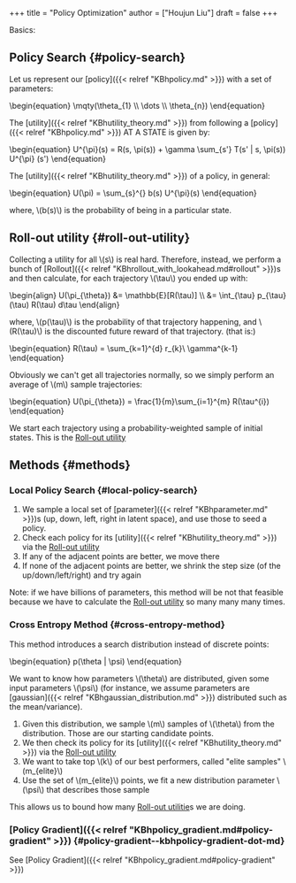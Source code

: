 +++
title = "Policy Optimization"
author = ["Houjun Liu"]
draft = false
+++

Basics:


## Policy Search {#policy-search}

Let us represent our [policy]({{< relref "KBhpolicy.md" >}}) with a set of parameters:

\begin{equation}
\mqty(\theta\_{1} \\\ \dots \\\ \theta\_{n})
\end{equation}

The [utility]({{< relref "KBhutility_theory.md" >}}) from following a [policy]({{< relref "KBhpolicy.md" >}}) AT A STATE is given by:

\begin{equation}
U^{\pi}(s) = R(s, \pi(s)) + \gamma \sum\_{s'} T(s' | s, \pi(s)) U^{\pi} (s')
\end{equation}

The [utility]({{< relref "KBhutility_theory.md" >}}) of a policy, in general:

\begin{equation}
U(\pi) = \sum\_{s}^{} b(s) U^{\pi}(s)
\end{equation}

where, \\(b(s)\\) is the probability of being in a particular state.


## Roll-out utility {#roll-out-utility}

Collecting a utility for all \\(s\\) is real hard. Therefore, instead, we perform a bunch of [Rollout]({{< relref "KBhrollout_with_lookahead.md#rollout" >}})s and then calculate, for each trajectory \\(\tau\\) you ended up with:

\begin{align}
U(\pi\_{\theta}) &= \mathbb{E}[R(\tau)]  \\\\
&= \int\_{\tau} p\_{\tau} (\tau) R(\tau) d\tau
\end{align}

where, \\(p(\tau)\\) is the probability of that trajectory happening, and \\(R(\tau)\\) is the discounted future reward of that trajectory. (that is:)

\begin{equation}
R(\tau) = \sum\_{k=1}^{d} r\_{k}\ \gamma^{k-1}
\end{equation}

Obviously we can't get all trajectories normally, so we simply perform an average of \\(m\\) sample trajectories:

\begin{equation}
U(\pi\_{\theta}) = \frac{1}{m}\sum\_{i=1}^{m} R(\tau^{i})
\end{equation}

We start each trajectory using a probability-weighted sample of initial states. This is the [Roll-out utility](#roll-out-utility)


## Methods {#methods}


### Local Policy Search {#local-policy-search}

1.  We sample a local set of [parameter]({{< relref "KBhparameter.md" >}})s (up, down, left, right in latent space), and use those to seed a policy.
2.  Check each policy for its [utility]({{< relref "KBhutility_theory.md" >}}) via the [Roll-out utility](#roll-out-utility)
3.  If any of the adjacent points are better, we move there
4.  If none of the adjacent points are better, we shrink the step size (of the up/down/left/right) and try again

Note: if we have billions of parameters, this method will be not that feasible because we have to calculate the [Roll-out utility](#roll-out-utility) so many many many times.


### Cross Entropy Method {#cross-entropy-method}

This method introduces a search distribution instead of discrete points:

\begin{equation}
p(\theta | \psi)
\end{equation}

We want to know how parameters \\(\theta\\) are distributed, given some input parameters \\(\psi\\) (for instance, we assume parameters are [gaussian]({{< relref "KBhgaussian_distribution.md" >}}) distributed such as the mean/variance).

1.  Given this distribution, we sample \\(m\\) samples of \\(\theta\\) from the distribution. Those are our starting candidate points.
2.  We then check its policy for its [utility]({{< relref "KBhutility_theory.md" >}}) via the [Roll-out utility](#roll-out-utility)
3.  We want to take top \\(k\\) of our best performers, called "elite samples" \\(m\_{elite}\\)
4.  Use the set of \\(m\_{elite}\\) points, we fit a new distribution parameter \\(\psi\\) that describes those sample

This allows us to bound how many [Roll-out utilitie](#roll-out-utility)s we are doing.


### [Policy Gradient]({{< relref "KBhpolicy_gradient.md#policy-gradient" >}}) {#policy-gradient--kbhpolicy-gradient-dot-md}

See [Policy Gradient]({{< relref "KBhpolicy_gradient.md#policy-gradient" >}})
